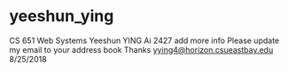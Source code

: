 # yeeshun_ying
CS 651 Web Systems
Yeeshun YING
Ai 2427
add more info
Please update my email to your address book Thanks
yying4@horizon.csueastbay.edu
8/25/2018
